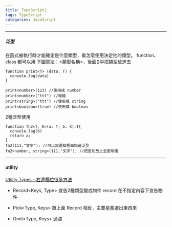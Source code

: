 ```yaml
---
title: TypeScript2
tags: TypeScript
categories: JavaScript
---
```


<!-- ---------------------------------------
#### class
public 公開(預設)
private 私有:實際上還是會跑
protected 受保護

......待補

.....泛型

1.19.27
1.44.17泛型 -->
--------------------------------------
##### 泛型
在函式被執行時才能確定是什麼類型，看怎麼使用決定他的類型。
function、class 都可以用
下圖寫法：<類型名稱>，後面()中把類型放進去
```
function print<T> (data: T) {
  console.log(data)
}

print<number>(123) //使用成 number
print<number>("ttt") //報錯
print<string>("ttt") //使用成 string
print<boolean>(true) //使用成 boolean
```

2種泛型使用
```
function fn2<T, K>(a: T, b: K):T{
  console.log(b)
  return a;
}
fn2(111,"文字"); //可以寫這樣裡面知道泛型
fn2<number, string>(111,"文字"); //把型別放上去更明確
```

---------------------------------------
#### utility
[Utility Types - 右邊欄位很多方法](https://www.typescriptlang.org/docs/handbook/utility-types.html)

- Record<Keys, Type>
宣告2種類型變成物件
record 在不指定內容下宣告物件

- Pick<Type, Keys>
跟上面 Record 相反，主要是塞選出東西來

- Omit<Type, Keys>
過濾